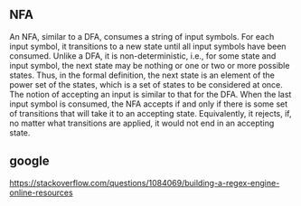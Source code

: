 NFA
---
An NFA, similar to a DFA, consumes a string of input symbols. For each input symbol, it transitions to a new state until all input symbols have been consumed. Unlike a DFA, it is non-deterministic, i.e., for some state and input symbol, the next state may be nothing or one or two or more possible states. Thus, in the formal definition, the next state is an element of the power set of the states, which is a set of states to be considered at once. The notion of accepting an input is similar to that for the DFA. When the last input symbol is consumed, the NFA accepts if and only if there is some set of transitions that will take it to an accepting state. Equivalently, it rejects, if, no matter what transitions are applied, it would not end in an accepting state.

google
---
https://stackoverflow.com/questions/1084069/building-a-regex-engine-online-resources<br>


